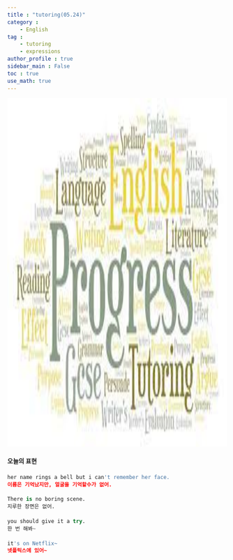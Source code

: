 ```yaml
---
title : "tutoring(05.24)"
category :
    - English
tag : 
    - tutoring
    - expressions
author_profile : true
sidebar_main : False  
toc : true 
use_math: true
---
```


<img src='/assets/tutoring.jpg' width = 1000 height = 800>

#### 오늘의 표현

```py
her name rings a bell but i can't remember her face.
이름은 기억났지만, 얼굴을 기억할수가 없어.

There is no boring scene.
지루한 장면은 없어.

you should give it a try.
한 번 해봐~

it's on Netflix~
넷플릭스에 있어~
```
